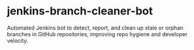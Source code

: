 # jenkins-branch-cleaner-bot
Automated Jenkins bot to detect, report, and clean up stale or orphan branches in GitHub repositories, improving repo hygiene and developer velocity.
